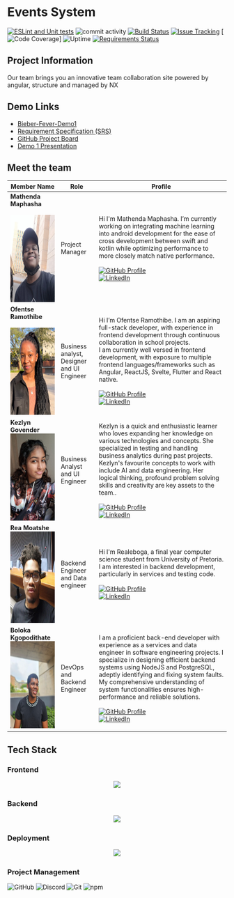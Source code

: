 #  Events System

[![ESLint and Unit tests](https://github.com/COS301-SE-2024/Events-System/actions/workflows/ci.yml/badge.svg)](https://github.com/COS301-SE-2024/Events-System/actions/workflows/ci.yml)
![commit activity](https://img.shields.io/github/commit-activity/y/COS301-SE-2024/Events-System?style=flat-square)
[![Build Status](https://img.shields.io/badge/Build_Status-GitHub_Actions-brightgreen)](https://github.com/COS301-SE-2024/MiniProject12/actions/workflows/lint.yml) 
[![Issue Tracking](https://img.shields.io/badge/Issue_Tracking-GitHub_Issues-yellow)](https://github.com/COS301-SE-2024/MiniProject12/issues) 
[![Code Coverage](https://img.shields.io/codecov/c/github/COS301-SE-2024/Events-System?style=flat-square)]
![Uptime](https://img.shields.io/uptimerobot/status/m797025750-8c6c6f211180201cee2a4b1e)
[![Requirements Status](https://img.shields.io/badge/Requirements-requires.io-orange)](link_to_requires_io)


## Project Information
Our team brings you an innovative team collaboration site powered by angular, structure and managed by NX

## Demo Links

- [Bieber-Fever-Demo1](https://drive.google.com/file/d/1GoK3O4X8PKB3mUamg4y7W9ZsaZihntTT/view?usp=drive_link)
- [Requirement Specification (SRS)](https://docs.google.com/document/d/1Ua-ozu3NyXkPRFyHeLisvIxPVsGOXyUzePa9Ess68XM/edit?usp=drive_link)
- [GitHub Project Board](https://github.com/orgs/COS301-SE-2024/projects/40)
- [Demo 1 Presentation](https://docs.google.com/presentation/d/1NSDw5gh4OhxJyg9cbAFVggOSfo9NXi0V793UXDFm7Fg/edit?usp=drive_link)

## Meet the team

| Member Name                                                                                                                            | Role                               | Profile                                                                                                                                                                                                                                                                                                              | 
| -------------------------------------------------------------------------------------------------------------------------------------- | ---------------------------------- | -------------------------------------------------------------------------------------------------------------------------------------------------------------------------------------------------------------------------------------------------------------------------------------------------------------------- | 
| **Mathenda Maphasha**<br><br><img src="readme/Mathenda1.jpg" alt="Mathenda Maphasha" width="250" height="200"><br> | Project Manager                    | Hi I'm Mathenda Maphasha. I’m currently working on integrating machine learning into android development for the ease of cross development between swift and kotlin while optimizing performance to more closely match native performance. <br> <br>   [![GitHub Profile](https://img.shields.io/badge/GitHub-Profile-blue?style=for-the-badge&logo=github)](https://Github.com/Mathenda)<br>[![LinkedIn](https://img.shields.io/badge/LinkedIn-Profile-blue?style=for-the-badge&logo=linkedin)](https://www.linkedin.com/in/Mathenda-Maphasha-3b6656302/)|
| **Ofentse Ramothibe**<br><br><img src="readme/Ofentse.jpg" alt="Ofentse Ramothibe" width="150" height="200">            | Business analyst, Designer and UI Engineer        | Hi I’m Ofentse Ramothibe. I am an aspiring full-stack developer, with experience in frontend development through continuous collaboration in school projects. <br>I am currently well versed in frontend development, with exposure to multiple frontend languages/frameworks such as Angular, ReactJS, Svelte, Flutter and React native.     <br><br> [![GitHub Profile](https://img.shields.io/badge/GitHub-Profile-blue?style=for-the-badge&logo=github)](https://Github.com/ofentse-ramothibe)<br>[![LinkedIn](https://img.shields.io/badge/LinkedIn-Profile-blue?style=for-the-badge&logo=linkedin)](https://www.linkedin.com/in/ofentse-ramothibe)  | 
| **Kezlyn Govender**<br><img src="readme/Kezlyyn.jpg" alt="Kezlyn Govender" width="200" height="200">                      | Business Analyst and UI Engineer      |Kezlyn is a quick and enthusiastic learner who loves expanding her knowledge on various technologies and concepts. She specialized in testing and handling business analytics during past projects.<br> Kezlyn's favourite concepts to work with include AI and data engineering. Her logical thinking, profound problem solving skills and creativity are key assets to the team..<br>   <br>   [![GitHub Profile](https://img.shields.io/badge/GitHub-Profile-blue?style=for-the-badge&logo=github)](https://Github.com/KezlynGovender)<br>[![LinkedIn](https://img.shields.io/badge/LinkedIn-Profile-blue?style=for-the-badge&logo=linkedin)](https://www.linkedin.com/in/kezlyn-govender-2a77782b3/) |
| **Rea Moatshe**<br><img src="readme/Rea.jpg" alt="Rea Moatshe" width="200" height="210">               | Backend Engineer and Data engineer              | Hi I'm Realeboga, a final year computer science student from University of Pretoria. I am interested in backend development, particularly in services and testing code. <br><br>  [![GitHub Profile](https://img.shields.io/badge/GitHub-Profile-blue?style=for-the-badge&logo=github)](https://Github.com/RXA8)<br>[![LinkedIn](https://img.shields.io/badge/LinkedIn-Profile-blue?style=for-the-badge&logo=linkedin)](https://www.linkedin.com/in/realeboga-moatshe-2178372ba/)
| **Boloka Kgopodithate**<br><img src="readme/BK.jpg" alt="Boloka Kgopodithate" width="150" height="200">                   | DevOps and Backend Engineer        | I am a proficient back-end developer with experience as a services and data engineer in software engineering projects. I specialize in designing efficient backend systems using NodeJS and PostgreSQL, adeptly identifying and fixing system faults. My comprehensive understanding of system functionalities ensures high-performance and reliable solutions.<br><br> [![GitHub Profile](https://img.shields.io/badge/GitHub-Profile-blue?style=for-the-badge&logo=github)](https://Github.com/sageboots)<br>[![LinkedIn](https://img.shields.io/badge/LinkedIn-Profile-blue?style=for-the-badge&logo=linkedin)]([https://www.linkedin.com/in/bukhosi-mpande-6a34a3198/](https://www.linkedin.com/in/boloka-kgopodithate-1772872a5))  |


## Tech Stack 

### Frontend

<p align="center">
    <a href="https://skillicons.dev">
        <img src="https://skillicons.dev/icons?i=angular,tailwind,jest,npm,git&perline=6" />
    </a>
</p>



### Backend

<p align="center">
    <a href="https://skillicons.dev">
        <img src="https://skillicons.dev/icons?i=spring,java,gradle&perline=6" />
    </a>
</p>



### Deployment

<p align="center">
    <a href="https://skillicons.dev">
        <img src="https://skillicons.dev/icons?i=cloudflare,gcp&perline=6" />
    </a>
</p>


### Project Management

![GitHub](https://img.shields.io/badge/GitHub-181717?style=for-the-badge&logo=github&logoColor=white) ![Discord](https://img.shields.io/badge/Discord-5865F2?style=for-the-badge&logo=discord&logoColor=white) ![Git](https://img.shields.io/badge/Git-F05032?style=for-the-badge&logo=git&logoColor=white) ![npm](https://img.shields.io/badge/npm-CB3837?style=for-the-badge&logo=npm&logoColor=white)
